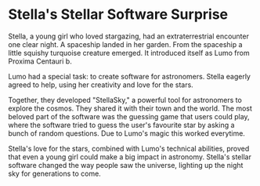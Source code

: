 # Stella's Stellar Software Surprise

Stella, a young girl who loved stargazing, had an extraterrestrial encounter one clear 
night. A spaceship landed in her garden. From the spaceship a little squishy turquoise creature emerged. 
It introduced itself as Lumo from Proxima Centauri b.

Lumo had a special task: to create software for astronomers. Stella eagerly 
agreed to help, using her creativity and love for the stars.

Together, they developed "StellaSky," a powerful tool for astronomers to explore
the cosmos. They shared it with their town and the world. The most beloved part of 
the software was the guessing game that users could play, where the software tried to 
guess the user's favourite star by asking a bunch of random questions. Due to Lumo's 
magic this worked everytime.

Stella's love for the stars, combined with Lumo's technical abilities, proved that even a 
young girl could make a big impact in astronomy. Stella's stellar software 
changed the way people saw the universe, lighting up the night sky for 
generations to come.
